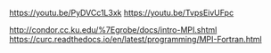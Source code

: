 https://youtu.be/PyDVCc1L3xk
https://youtu.be/TvpsEivUFpc

http://condor.cc.ku.edu/%7Egrobe/docs/intro-MPI.shtml
https://curc.readthedocs.io/en/latest/programming/MPI-Fortran.html
